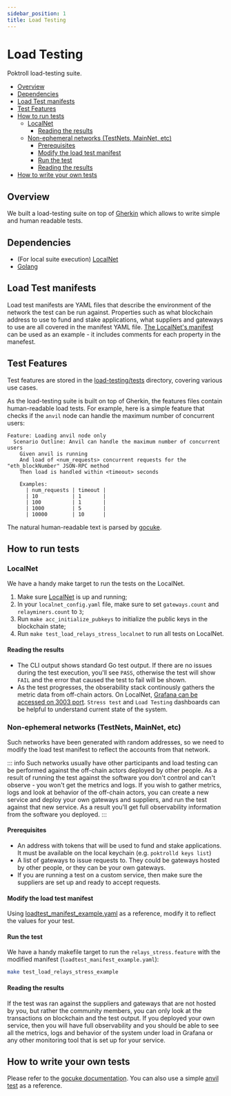 ```yaml
---
sidebar_position: 1
title: Load Testing
---
```


# Load Testing <!-- omit in toc -->

Poktroll load-testing suite.

- [Overview](#overview)
- [Dependencies](#dependencies)
- [Load Test manifests](#load-test-manifests)
- [Test Features](#test-features)
- [How to run tests](#how-to-run-tests)
  - [LocalNet](#localnet)
    - [Reading the results](#reading-the-results)
  - [Non-ephemeral networks (TestNets, MainNet, etc)](#non-ephemeral-networks-testnets-mainnet-etc)
    - [Prerequisites](#prerequisites)
    - [Modify the load test manifest](#modify-the-load-test-manifest)
    - [Run the test](#run-the-test)
    - [Reading the results](#reading-the-results-1)
- [How to write your own tests](#how-to-write-your-own-tests)

## Overview

We built a load-testing suite on top of [Gherkin](https://cucumber.io/docs/gherkin/) which allows to write simple and human readable tests.

## Dependencies

- (For local suite execution) [LocalNet](../infrastructure/localnet.md)
- [Golang](https://go.dev/dl/)

## Load Test manifests

Load test manifests are YAML files that describe the environment of the network the test can be run against. Properties 
such as what blockchain address to use to fund and stake applications, what suppliers and gateways to use are 
all covered in the manifest YAML file. [The LocalNet's manifest](https://github.com/pokt-network/poktroll/blob/main/load-testing/loadtest_manifest_localnet.yaml)
can be used as an example - it includes comments for each property in the manefest.

## Test Features

Test features are stored in the [load-testing/tests](https://github.com/pokt-network/poktroll/tree/main/load-testing/tests) directory,
covering various use cases.

As the load-testing suite is built on top of Gherkin, the features files contain human-readable load tests.
For example, here is a simple feature that checks if the `anvil` node can handle the maximum number of concurrent users:

```
Feature: Loading anvil node only
  Scenario Outline: Anvil can handle the maximum number of concurrent users
    Given anvil is running
    And load of <num_requests> concurrent requests for the "eth_blockNumber" JSON-RPC method
    Then load is handled within <timeout> seconds

    Examples:
      | num_requests | timeout |
      | 10           | 1       |
      | 100          | 1       |
      | 1000         | 5       |
      | 10000        | 10      |
```

The natural human-readable text is parsed by [gocuke](https://github.com/regen-network/gocuke). 

## How to run tests

### LocalNet

We have a handy make target to run the tests on the LocalNet.

1. Make sure [LocalNet](../infrastructure/localnet.md) is up and running;
2. In your `localnet_config.yaml` file, make sure to set `gateways.count` and `relayminers.count` to `3`;
3. Run `make acc_initialize_pubkeys` to initialize the public keys in the blockchain state;
4. Run `make test_load_relays_stress_localnet` to run all tests on LocalNet.

#### Reading the results

- The CLI output shows standard Go test output. If there are no issues during the test execution, you'll see `PASS`, otherwise the test will show `FAIL` and the error that caused the test to fail will be shown.
- As the test progresses, the obserability stack continously gathers the metric data from off-chain actors. On LocalNet, [Grafana can be accessed on 3003 port](http://localhost:3003/?orgId=1). `Stress test` and `Load Testing` dashboards can be helpful to understand current state of the system.

### Non-ephemeral networks (TestNets, MainNet, etc)

Such networks have been generated with random addresses, so we need to modify the load test manifest to reflect 
the accounts from that network.

::: info
Such networks usually have other participants and load testing can be performed against the off-chain actors deployed by
other people. As a result of running the test against the software you don't control and can't observe - you won't
get the metrics and logs. If you wish to gather metrics, logs and look at behavior of the off-chain actors, you can 
create a new service and deploy your own gateways and suppliers, and run the test against that new service. As a result
you'll get full observability information from the software you deployed.
:::

#### Prerequisites

- An address with tokens that will be used to fund and stake applications. It must be available on the local keychain (e.g. `poktrolld keys list`)
- A list of gateways to issue requests to. They could be gateways hosted by other people, or they can be your own gateways.
- If you are running a test on a custom service, then make sure the suppliers are set up and ready to accept requests.

#### Modify the load test manifest

Using [loadtest_manifest_example.yaml](https://github.com/pokt-network/poktroll/blob/main/load-testing/loadtest_manifest_example.yaml)
as a reference, modify it to reflect the values for your test.

#### Run the test

We have a handy makefile target to run the `relays_stress.feature` with the modified manifest (`loadtest_manifest_example.yaml`):

```bash
make test_load_relays_stress_example
```

#### Reading the results

If the test was ran against the suppliers and gateways that are not hosted by you, but rather the community members, you can
only look at the transactions on blockchain and the test output. If you deployed your own service, then you will have full observability 
and you should be able to see all the metrics, logs and behavior of the system under load in Grafana or any other monitoring tool that is set up for your service.

## How to write your own tests

Please refer to the [gocuke documentation](https://github.com/regen-network/gocuke?tab=readme-ov-file#quick-start). You
can also use a simple [anvil test](https://github.com/pokt-network/poktroll/blob/main/load-testing/tests/anvil_test.go) as a reference.